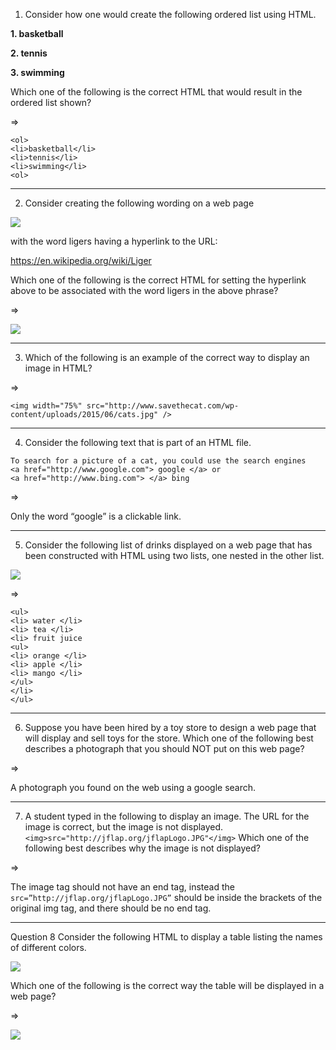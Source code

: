 1. Consider how one would create the following ordered list using HTML.

  **1. basketball**

  **2. tennis**

  **3. swimming**

  Which one of the following is the correct HTML that would result in the ordered list shown? 

  => 

  ```
  <ol>
  <li>basketball</li>
  <li>tennis</li>
  <li>swimming</li>
  <ol>
  ```

---

2. Consider creating the following wording on a web page     

![](https://user-images.githubusercontent.com/25608527/118540938-bff93d00-b76e-11eb-81d1-33fdefd18116.png)

with the word ligers having a hyperlink to the URL: 

https://en.wikipedia.org/wiki/Liger

Which one of the following is the correct HTML for setting the hyperlink above to be associated with the word ligers in the above phrase? 

=>

![](https://user-images.githubusercontent.com/25608527/118540952-c2f42d80-b76e-11eb-9c5a-ea1b9eb3627f.png)

---

3. Which of the following is an example of the correct way to display an image in HTML?

=>

```<img width="75%" src="http://www.savethecat.com/wp-content/uploads/2015/06/cats.jpg" />```

---

4. Consider the following text that is part of an HTML file.

```
To search for a picture of a cat, you could use the search engines
<a href="http://www.google.com"> google </a> or
<a href="http://www.bing.com"> </a> bing
```

=>

Only the word “google” is a clickable link.

---

5. Consider the following list of drinks displayed on a web page that has been constructed with HTML using two lists, one nested in the other list.

![](https://user-images.githubusercontent.com/25608527/118540941-c091d380-b76e-11eb-8b40-345159594a95.png)

=>

```
<ul>
<li> water </li>
<li> tea </li>
<li> fruit juice
<ul>
<li> orange </li>
<li> apple </li>
<li> mango </li>
</ul>
</li>
</ul>
```

---

6. Suppose you have been hired by a toy store to design a web page that will display and sell toys for the store. Which one of the following best describes a photograph that you should NOT put on this web page?

=>

A photograph you found on the web using a google search. 

---

7. A student typed in the following to display an image. The URL for the image is correct, but the image is not displayed.
`<img>src="http://jflap.org/jflapLogo.JPG"</img>`
Which one of the following best describes why the image is not displayed?

=>

The image tag should not have an end tag, instead the 
`src=”http://jflap.org/jflapLogo.JPG”`
should be inside the brackets of the original img tag, and there should be no end tag. 

---

Question 8
Consider the following HTML to display a table listing the names of different colors. 

![](https://user-images.githubusercontent.com/25608527/118540948-c25b9700-b76e-11eb-9b20-c608864a4df5.png)

Which one of the following is the correct way the table will be displayed in a web page?

=>

![](https://user-images.githubusercontent.com/25608527/118540944-c1c30080-b76e-11eb-837a-a5e6e355399b.png)
